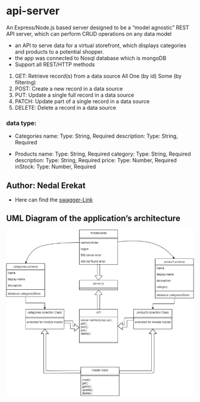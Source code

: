 # api-server
An Express/Node.js based server designed to be a “model agnostic” REST API server, which can perform CRUD operations on any data model
- an API to serve data for a virtual storefront, which displays categories and products to a potential shopper.
- the app was connected to Nosql database which is mongoDB
- Support all REST/HTTP methods
1. GET: Retrieve record(s) from a data source
All
One (by id)
Some (by filtering)
1. POST: Create a new record in a data source
1. PUT: Update a single full record in a data source
1. PATCH: Update part of a single record in a data source
1. DELETE: Delete a record in a data source


### data type:
- Categories
name: Type: String, Required
description: Type: String, Required

- Products
name: Type: String, Required
category: Type: String, Required
description: Type: String, Required
price: Type: Number, Required
inStock: Type: Number, Required

## Author: Nedal Erekat

- Here can find the [swagger-Link](https://app.swaggerhub.com/apis/Nedal-Erekat/json-server/0.1#/default/post_products_) 


## UML Diagram of the application’s architecture
![](./assets/API.jpg)